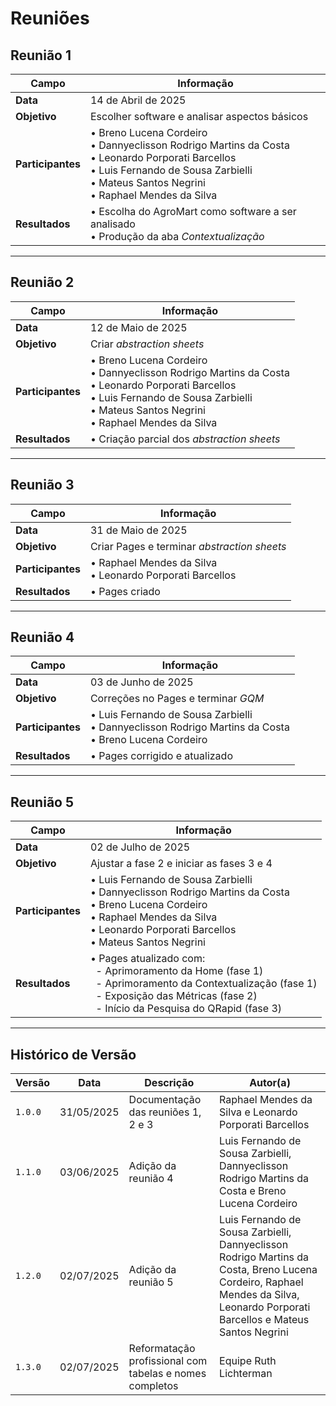 # Reuniões

## Reunião 1

| **Campo** | **Informação** |
|-----------|----------------|
| **Data** | 14 de Abril de 2025 |
| **Objetivo** | Escolher software e analisar aspectos básicos |
| **Participantes** | • Breno Lucena Cordeiro<br>• Dannyeclisson Rodrigo Martins da Costa<br>• Leonardo Porporati Barcellos<br>• Luis Fernando de Sousa Zarbielli<br>• Mateus Santos Negrini<br>• Raphael Mendes da Silva |
| **Resultados** | • Escolha do AgroMart como software a ser analisado<br>• Produção da aba *Contextualização* |

---

## Reunião 2

| **Campo** | **Informação** |
|-----------|----------------|
| **Data** | 12 de Maio de 2025 |
| **Objetivo** | Criar *abstraction sheets* |
| **Participantes** | • Breno Lucena Cordeiro<br>• Dannyeclisson Rodrigo Martins da Costa<br>• Leonardo Porporati Barcellos<br>• Luis Fernando de Sousa Zarbielli<br>• Mateus Santos Negrini<br>• Raphael Mendes da Silva |
| **Resultados** | • Criação parcial dos *abstraction sheets* |

---

## Reunião 3

| **Campo** | **Informação** |
|-----------|----------------|
| **Data** | 31 de Maio de 2025 |
| **Objetivo** | Criar Pages e terminar *abstraction sheets* |
| **Participantes** | • Raphael Mendes da Silva<br>• Leonardo Porporati Barcellos |
| **Resultados** | • Pages criado |

---

## Reunião 4

| **Campo** | **Informação** |
|-----------|----------------|
| **Data** | 03 de Junho de 2025 |
| **Objetivo** | Correções no Pages e terminar *GQM* |
| **Participantes** | • Luis Fernando de Sousa Zarbielli<br>• Dannyeclisson Rodrigo Martins da Costa<br>• Breno Lucena Cordeiro |
| **Resultados** | • Pages corrigido e atualizado |

---

## Reunião 5

| **Campo** | **Informação** |
|-----------|----------------|
| **Data** | 02 de Julho de 2025 |
| **Objetivo** | Ajustar a fase 2 e iniciar as fases 3 e 4 |
| **Participantes** | • Luis Fernando de Sousa Zarbielli<br>• Dannyeclisson Rodrigo Martins da Costa<br>• Breno Lucena Cordeiro<br>• Raphael Mendes da Silva<br>• Leonardo Porporati Barcellos<br>• Mateus Santos Negrini |
| **Resultados** | • Pages atualizado com:<br>&nbsp;&nbsp;- Aprimoramento da Home (fase 1)<br>&nbsp;&nbsp;- Aprimoramento da Contextualização (fase 1)<br>&nbsp;&nbsp;- Exposição das Métricas (fase 2)<br>&nbsp;&nbsp;- Início da Pesquisa do QRapid (fase 3) |

---

## Histórico de Versão

| **Versão** | **Data** | **Descrição** | **Autor(a)** |
|------------|----------|---------------|--------------|
| `1.0.0` | 31/05/2025 | Documentação das reuniões 1, 2 e 3 | Raphael Mendes da Silva e Leonardo Porporati Barcellos |
| `1.1.0` | 03/06/2025 | Adição da reunião 4 | Luis Fernando de Sousa Zarbielli, Dannyeclisson Rodrigo Martins da Costa e Breno Lucena Cordeiro |
| `1.2.0` | 02/07/2025 | Adição da reunião 5 | Luis Fernando de Sousa Zarbielli, Dannyeclisson Rodrigo Martins da Costa, Breno Lucena Cordeiro, Raphael Mendes da Silva, Leonardo Porporati Barcellos e Mateus Santos Negrini |
| `1.3.0` | 02/07/2025 | Reformatação profissional com tabelas e nomes completos | Equipe Ruth Lichterman |
